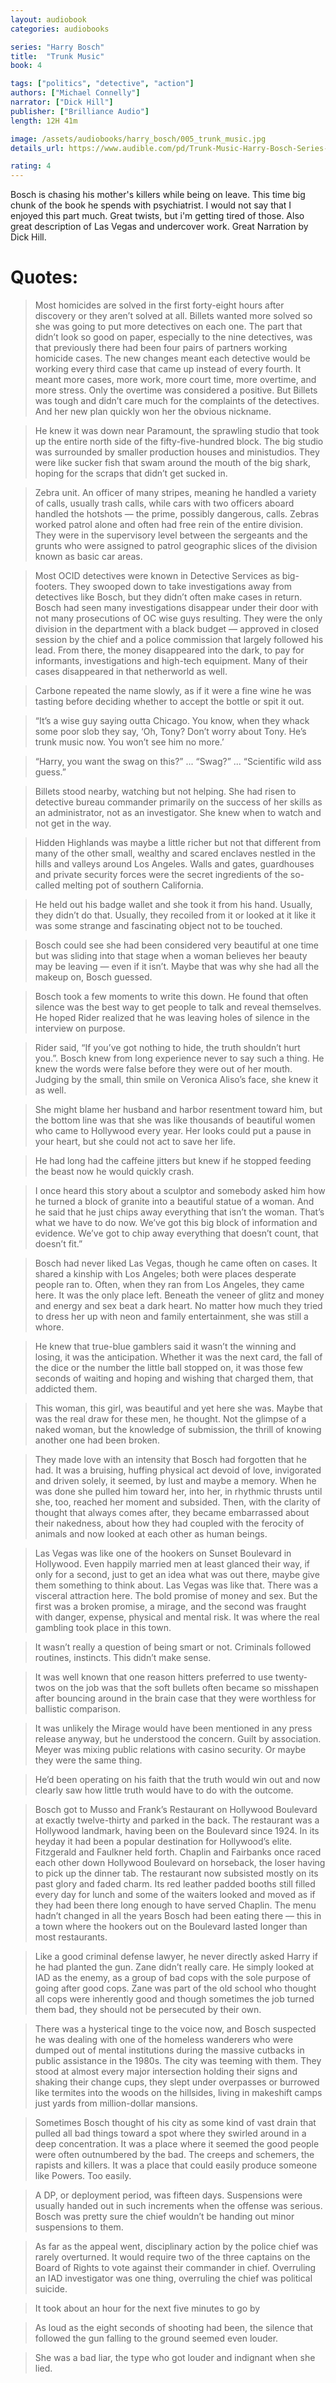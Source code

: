 ```yaml
---
layout: audiobook
categories: audiobooks

series: "Harry Bosch"
title:  "Trunk Music"
book: 4

tags: ["politics", "detective", "action"]
authors: ["Michael Connelly"]
narrator: ["Dick Hill"]
publisher: ["Brilliance Audio"]
length: 12H 41m

image: /assets/audiobooks/harry_bosch/005_trunk_music.jpg
details_url: https://www.audible.com/pd/Trunk-Music-Harry-Bosch-Series-Book-5-Audiobook/B002VAEON6

rating: 4
---
```


Bosch is chasing his mother's killers while being on leave. This time big chunk of the book he spends with psychiatrist. I would not say that I enjoyed this part much. Great twists, but i'm getting tired of those.
Also great description of Las Vegas and undercover work. Great Narration by Dick Hill.


# Quotes: 
> Most homicides are solved in the first forty-eight hours after discovery or they aren’t solved at all. Billets wanted more solved so she was going to put more detectives on each one. The part that didn’t look so good on paper, especially to the nine detectives, was that previously there had been four pairs of partners working homicide cases. The new changes meant each detective would be working every third case that came up instead of every fourth. It meant more cases, more work, more court time, more overtime, and more stress. Only the overtime was considered a positive. But Billets was tough and didn’t care much for the complaints of the detectives. And her new plan quickly won her the obvious nickname.

> He knew it was down near Paramount, the sprawling studio that took up the entire north side of the fifty-five-hundred block. The big studio was surrounded by smaller production houses and ministudios. They were like sucker fish that swam around the mouth of the big shark, hoping for the scraps that didn’t get sucked in.

> Zebra unit. An officer of many stripes, meaning he handled a variety of calls, usually trash calls, while cars with two officers aboard handled the hotshots — the prime, possibly dangerous, calls. Zebras worked patrol alone and often had free rein of the entire division. They were in the supervisory level between the sergeants and the grunts who were assigned to patrol geographic slices of the division known as basic car areas.

> Most OCID detectives were known in Detective Services as big-footers. They swooped down to take investigations away from detectives like Bosch, but they didn’t often make cases in return. Bosch had seen many investigations disappear under their door with not many prosecutions of OC wise guys resulting. They were the only division in the department with a black budget — approved in closed session by the chief and a police commission that largely followed his lead. From there, the money disappeared into the dark, to pay for informants, investigations and high-tech equipment. Many of their cases disappeared in that netherworld as well.

> Carbone repeated the name slowly, as if it were a fine wine he was tasting before deciding whether to accept the bottle or spit it out.

> “It’s a wise guy saying outta Chicago. You know, when they whack some poor slob they say, ‘Oh, Tony? Don’t worry about Tony. He’s trunk music now. You won’t see him no more.’

> “Harry, you want the swag on this?” ... “Swag?” ... “Scientific wild ass guess.”

> Billets stood nearby, watching but not helping. She had risen to detective bureau commander primarily on the success of her skills as an administrator, not as an investigator. She knew when to watch and not get in the way.

> Hidden Highlands was maybe a little richer but not that different from many of the other small, wealthy and scared enclaves nestled in the hills and valleys around Los Angeles. Walls and gates, guardhouses and private security forces were the secret ingredients of the so-called melting pot of southern California.

> He held out his badge wallet and she took it from his hand. Usually, they didn’t do that. Usually, they recoiled from it or looked at it like it was some strange and fascinating object not to be touched.

> Bosch could see she had been considered very beautiful at one time but was sliding into that stage when a woman believes her beauty may be leaving — even if it isn’t. Maybe that was why she had all the makeup on, Bosch guessed.

> Bosch took a few moments to write this down. He found that often silence was the best way to get people to talk and reveal themselves. He hoped Rider realized that he was leaving holes of silence in the interview on purpose.

> Rider said, “If you’ve got nothing to hide, the truth shouldn’t hurt you.”. Bosch knew from long experience never to say such a thing. He knew the words were false before they were out of her mouth. Judging by the small, thin smile on Veronica Aliso’s face, she knew it as well.

> She might blame her husband and harbor resentment toward him, but the bottom line was that she was like thousands of beautiful women who came to Hollywood every year. Her looks could put a pause in your heart, but she could not act to save her life.

> He had long had the caffeine jitters but knew if he stopped feeding the beast now he would quickly crash.

> I once heard this story about a sculptor and somebody asked him how he turned a block of granite into a beautiful statue of a woman. And he said that he just chips away everything that isn’t the woman. That’s what we have to do now. We’ve got this big block of information and evidence. We’ve got to chip away everything that doesn’t count, that doesn’t fit.”

> Bosch had never liked Las Vegas, though he came often on cases. It shared a kinship with Los Angeles; both were places desperate people ran to. Often, when they ran from Los Angeles, they came here. It was the only place left. Beneath the veneer of glitz and money and energy and sex beat a dark heart. No matter how much they tried to dress her up with neon and family entertainment, she was still a whore.

> He knew that true-blue gamblers said it wasn’t the winning and losing, it was the anticipation. Whether it was the next card, the fall of the dice or the number the little ball stopped on, it was those few seconds of waiting and hoping and wishing that charged them, that addicted them.

> This woman, this girl, was beautiful and yet here she was. Maybe that was the real draw for these men, he thought. Not the glimpse of a naked woman, but the knowledge of submission, the thrill of knowing another one had been broken.

> They made love with an intensity that Bosch had forgotten that he had. It was a bruising, huffing physical act devoid of love, invigorated and driven solely, it seemed, by lust and maybe a memory. When he was done she pulled him toward her, into her, in rhythmic thrusts until she, too, reached her moment and subsided. Then, with the clarity of thought that always comes after, they became embarrassed about their nakedness, about how they had coupled with the ferocity of animals and now looked at each other as human beings.

> Las Vegas was like one of the hookers on Sunset Boulevard in Hollywood. Even happily married men at least glanced their way, if only for a second, just to get an idea what was out there, maybe give them something to think about. Las Vegas was like that. There was a visceral attraction here. The bold promise of money and sex. But the first was a broken promise, a mirage, and the second was fraught with danger, expense, physical and mental risk. It was where the real gambling took place in this town.

> It wasn’t really a question of being smart or not. Criminals followed routines, instincts. This didn’t make sense.

> It was well known that one reason hitters preferred to use twenty-twos on the job was that the soft bullets often became so misshapen after bouncing around in the brain case that they were worthless for ballistic comparison.

> It was unlikely the Mirage would have been mentioned in any press release anyway, but he understood the concern. Guilt by association. Meyer was mixing public relations with casino security. Or maybe they were the same thing.

> He’d been operating on his faith that the truth would win out and now clearly saw how little truth would have to do with the outcome. 

> Bosch got to Musso and Frank’s Restaurant on Hollywood Boulevard at exactly twelve-thirty and parked in the back. The restaurant was a Hollywood landmark, having been on the Boulevard since 1924. In its heyday it had been a popular destination for Hollywood’s elite. Fitzgerald and Faulkner held forth. Chaplin and Fairbanks once raced each other down Hollywood Boulevard on horseback, the loser having to pick up the dinner tab. The restaurant now subsisted mostly on its past glory and faded charm. Its red leather padded booths still filled every day for lunch and some of the waiters looked and moved as if they had been there long enough to have served Chaplin. The menu hadn’t changed in all the years Bosch had been eating there — this in a town where the hookers out on the Boulevard lasted longer than most restaurants.

> Like a good criminal defense lawyer, he never directly asked Harry if he had planted the gun. Zane didn’t really care. He simply looked at IAD as the enemy, as a group of bad cops with the sole purpose of going after good cops. Zane was part of the old school who thought all cops were inherently good and though sometimes the job turned them bad, they should not be persecuted by their own.

> There was a hysterical tinge to the voice now, and Bosch suspected he was dealing with one of the homeless wanderers who were dumped out of mental institutions during the massive cutbacks in public assistance in the 1980s. The city was teeming with them. They stood at almost every major intersection holding their signs and shaking their change cups, they slept under overpasses or burrowed like termites into the woods on the hillsides, living in makeshift camps just yards from million-dollar mansions.

> Sometimes Bosch thought of his city as some kind of vast drain that pulled all bad things toward a spot where they swirled around in a deep concentration. It was a place where it seemed the good people were often outnumbered by the bad. The creeps and schemers, the rapists and killers. It was a place that could easily produce someone like Powers. Too easily.

> A DP, or deployment period, was fifteen days. Suspensions were usually handed out in such increments when the offense was serious. Bosch was pretty sure the chief wouldn’t be handing out minor suspensions to them.

> As far as the appeal went, disciplinary action by the police chief was rarely overturned. It would require two of the three captains on the Board of Rights to vote against their commander in chief. Overruling an IAD investigator was one thing, overruling the chief was political suicide.

> It took about an hour for the next five minutes to go by

> As loud as the eight seconds of shooting had been, the silence that followed the gun falling to the ground seemed even louder.

> She was a bad liar, the type who got louder and indignant when she lied.